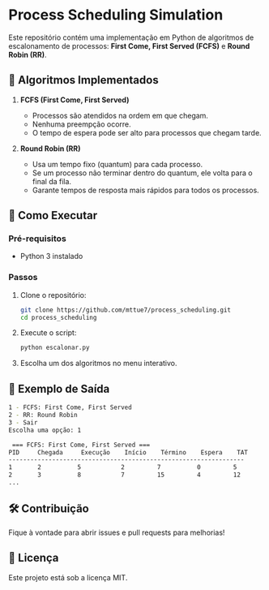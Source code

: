 # Process Scheduling Simulation

Este repositório contém uma implementação em Python de algoritmos de escalonamento de processos: **First Come, First Served (FCFS)** e **Round Robin (RR)**.

## 📌 Algoritmos Implementados

1. **FCFS (First Come, First Served)**
   - Processos são atendidos na ordem em que chegam.
   - Nenhuma preempção ocorre.
   - O tempo de espera pode ser alto para processos que chegam tarde.

2. **Round Robin (RR)**
   - Usa um tempo fixo (quantum) para cada processo.
   - Se um processo não terminar dentro do quantum, ele volta para o final da fila.
   - Garante tempos de resposta mais rápidos para todos os processos.

## 🚀 Como Executar

### Pré-requisitos
- Python 3 instalado

### Passos
1. Clone o repositório:
   ```sh
   git clone https://github.com/mttue7/process_scheduling.git
   cd process_scheduling
   ```
2. Execute o script:
   ```sh
   python escalonar.py
   ```
3. Escolha um dos algoritmos no menu interativo.

## 📄 Exemplo de Saída

```sh
1 - FCFS: First Come, First Served
2 - RR: Round Robin
3 - Sair
Escolha uma opção: 1

 === FCFS: First Come, First Served ===
PID     Chegada     Execução    Início    Término    Espera    TAT
-----------------------------------------------------------------
1       2          5           2         7          0         5
2       3          8           7         15         4         12
...
```

## 🛠️ Contribuição
Fique à vontade para abrir issues e pull requests para melhorias!

## 📜 Licença
Este projeto está sob a licença MIT.

